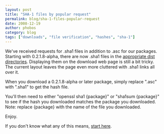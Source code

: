```yaml
---
layout: post
title: "SHA-1 files by popular request"
permalink: blog/sha-1-files-popular-request
date: 2008-12-19
author: phobos
category: blog
tags: ["downloads", "file verification", "hashes", "sha-1"]
---
```


We've received requests for .sha1 files in addition to .asc for our packages. Starting with 0.2.1.8-alpha, there are now .sha1 files in the [appropriate dist directories](https://www.torproject.org/dist/). Displaying them on the download web page is still a bit tricky. The current layout leaves the page even more cluttered with .sha1 links all over it.

When you download a 0.2.1.8-alpha or later package, simply replace ".asc" with ".sha1" to get the hash file.

You'll then need to either "openssl sha1 {package}" or "sha1sum {package}" to see if the hash you downloaded matches the package you downloaded. Note: replace {package} with the name of the file you downloaded.

Enjoy.

If you don't know what any of this means, [start here](http://en.wikipedia.org/wiki/File_verification).

